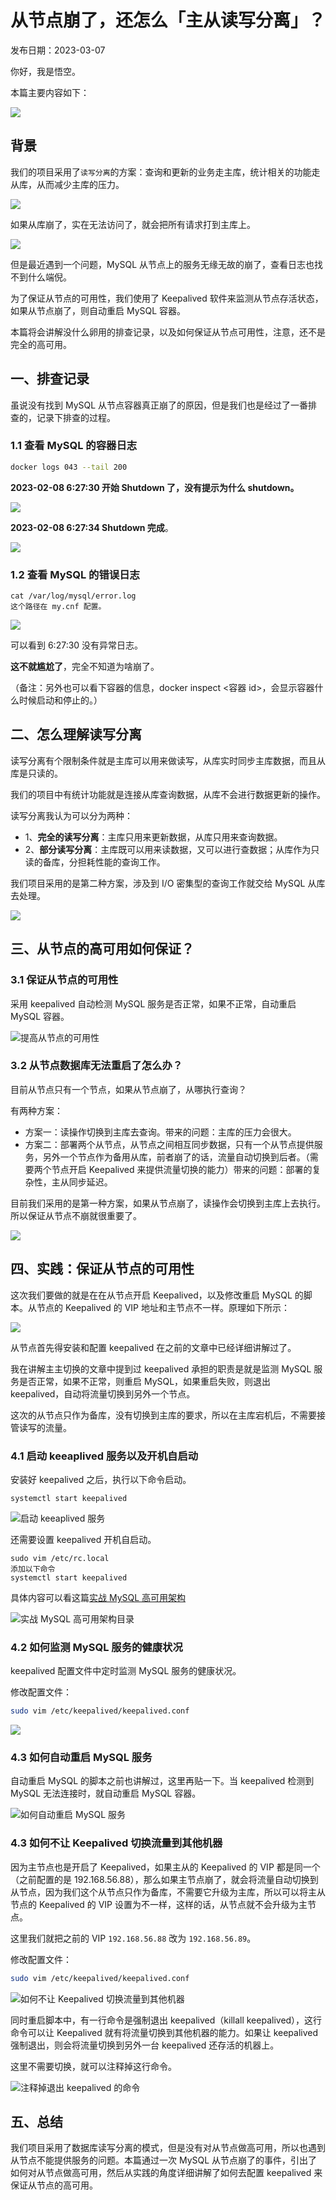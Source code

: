 

# 从节点崩了，还怎么「主从读写分离」？

发布日期：2023-03-07

你好，我是悟空。

本篇主要内容如下：

![](http://cdn.jayh.club/uPic/image-20230307141153126SKvrb5.png)

## 背景

我们的项目采用了`读写分离`的方案：查询和更新的业务走主库，统计相关的功能走从库，从而减少主库的压力。

![](http://cdn.jayh.club/uPic/image-20230307131826657gMvMI1.png)

如果从库崩了，实在无法访问了，就会把所有请求打到主库上。

![](http://cdn.jayh.club/uPic/image-20230307132048640hUVrNM.png)

但是最近遇到一个问题，MySQL 从节点上的服务无缘无故的崩了，查看日志也找不到什么端倪。

为了保证从节点的可用性，我们使用了 Keepalived 软件来监测从节点存活状态，如果从节点崩了，则自动重启 MySQL 容器。

本篇将会讲解没什么卵用的排查记录，以及如何保证从节点可用性，注意，还不是完全的高可用。

## 一、排查记录

虽说没有找到 MySQL 从节点容器真正崩了的原因，但是我们也是经过了一番排查的，记录下排查的过程。

### 1.1 查看 MySQL 的容器日志

``` sh
docker logs 043 --tail 200
```

**2023-02-08 6:27:30 开始 Shutdown 了，没有提示为什么 shutdown。**

![](http://cdn.jayh.club/uPic/image-20230306162421947IrWLNr.png)

**2023-02-08 6:27:34 Shutdown 完成**。

![](http://cdn.jayh.club/uPic/image-20230306162447717d56sJn.png)

### 1.2 查看 MySQL 的错误日志 

```  SH
cat /var/log/mysql/error.log
这个路径在 my.cnf 配置。
```

![](http://cdn.jayh.club/uPic/image-20230306170738073u5b9Fg.png)

可以看到 6:27:30 没有异常日志。

**这不就尴尬了**，完全不知道为啥崩了。

（备注：另外也可以看下容器的信息，docker inspect <容器 id>，会显示容器什么时候启动和停止的。）

## 二、怎么理解读写分离

读写分离有个限制条件就是主库可以用来做读写，从库实时同步主库数据，而且从库是只读的。

我们的项目中有统计功能就是连接从库查询数据，从库不会进行数据更新的操作。

读写分离我认为可以分为两种：

- 1、**完全的读写分离**：主库只用来更新数据，从库只用来查询数据。
- 2、**部分读写分离**：主库既可以用来读数据，又可以进行查数据；从库作为只读的备库，分担耗性能的查询工作。

我们项目采用的是第二种方案，涉及到 I/O 密集型的查询工作就交给 MySQL 从库去处理。

![](http://cdn.jayh.club/uPic/image-20230307131826657gMvMI1qDtm7M.png)

## 三、从节点的高可用如何保证？

### 3.1 保证从节点的可用性

采用 keepalived 自动检测 MySQL 服务是否正常，如果不正常，自动重启 MySQL 容器。

![提高从节点的可用性](http://cdn.jayh.club/uPic/image-20230307130848251AVVVUcK7p93eGxR1ds.png)

### 3.2 从节点数据库无法重启了怎么办？

目前从节点只有一个节点，如果从节点崩了，从哪执行查询？

有两种方案：

- 方案一：读操作切换到主库去查询。带来的问题：主库的压力会很大。
- 方案二：部署两个从节点，从节点之间相互同步数据，只有一个从节点提供服务，另外一个节点作为备用从库，前者崩了的话，流量自动切换到后者。（需要两个节点开启 Keepalived 来提供流量切换的能力）带来的问题：部署的复杂性，主从同步延迟。

目前我们采用的是第一种方案，如果从节点崩了，读操作会切换到主库上去执行。所以保证从节点不崩就很重要了。

![](http://cdn.jayh.club/uPic/image-20230307132048640hUVrNMvJAdBN.png)

## 四、实践：保证从节点的可用性

这次我们要做的就是在在从节点开启 Keepalived，以及修改重启 MySQL 的脚本。从节点的 Keepalived 的 VIP 地址和主节点不一样。原理如下所示：

![](http://cdn.jayh.club/uPic/image-20230307133816374dTMf0y.png)

从节点首先得安装和配置 keepalived 在之前的文章中已经详细讲解过了。

我在讲解主主切换的文章中提到过 keepalived 承担的职责是就是监测 MySQL 服务是否正常，如果不正常，则重启 MySQL，如果重启失败，则退出 keepalived，自动将流量切换到另外一个节点。

这次的从节点只作为备库，没有切换到主库的要求，所以在主库宕机后，不需要接管读写的流量。

### 4.1 启动 keeaplived 服务以及开机自启动

安装好 keepalived 之后，执行以下命令启动。

``` SH
systemctl start keepalived
```

![启动 keeaplived 服务](http://cdn.jayh.club/uPic/image-202303061848532881DJJHB.png)

还需要设置 keepalived 开机自启动。

``` SH
sudo vim /etc/rc.local
添加以下命令
systemctl start keepalived
```

具体内容可以看这篇[实战 MySQL 高可用架构](https://mp.weixin.qq.com/s?__biz=MzAwMjI0ODk0NA==&mid=2451963004&idx=1&sn=2667d0e6e9142939e3645de680a4533f&chksm=8d1c05e3ba6b8cf5a6a0ab2ecb66af10496838e25814cbefcd45907dd652a5ec6ef3917b6ada&token=94995646&lang=zh_CN&scene=21#wechat_redirect)

![实战 MySQL 高可用架构目录](http://cdn.jayh.club/uPic/640-20230307122740255WRLOqc.png)

### 4.2 如何监测 MySQL 服务的健康状况

keepalived 配置文件中定时监测 MySQL 服务的健康状况。

修改配置文件：

```sh
sudo vim /etc/keepalived/keepalived.conf
```

![](http://cdn.jayh.club/uPic/image-20230306184355816NW3EHg.png)

### 4.3 如何自动重启 MySQL 服务

自动重启 MySQL  的脚本之前也讲解过，这里再贴一下。当 keepalived 检测到 MySQL 无法连接时，就自动重启 MySQL 容器。

![如何自动重启 MySQL 服务](http://cdn.jayh.club/uPic/image-20230306184106520sbWR4Q.png)

### 4.3 如何不让 Keepalived 切换流量到其他机器

因为主节点也是开启了 Keepalived，如果主从的 Keepalived 的 VIP 都是同一个（之前配置的是 192.168.56.88），那么如果主节点崩了，就会将流量自动切换到从节点，因为我们这个从节点只作为备库，不需要它升级为主库，所以可以将主从节点的 Keepalived 的 VIP 设置为不一样，这样的话，从节点就不会升级为主节点。

这里我们就把之前的 VIP `192.168.56.88` 改为 `192.168.56.89`。

修改配置文件：

```sh
sudo vim /etc/keepalived/keepalived.conf
```

![如何不让 Keepalived 切换流量到其他机器](http://cdn.jayh.club/uPic/image-20230306183258120l5xF3T.png)

同时重启脚本中，有一行命令是强制退出 keepalived（killall keepalived），这行命令可以让 Keepalived 就有将流量切换到其他机器的能力。如果让 keepalived 强制退出，则会将流量切换到另外一台 keepalived 还存活的机器上。

这里不需要切换，就可以注释掉这行命令。

![注释掉退出 keepalived 的命令](http://cdn.jayh.club/uPic/image-20230306183421766ByPaLz.png)

## 五、总结

我们项目采用了数据库读写分离的模式，但是没有对从节点做高可用，所以也遇到从节点不能提供服务的问题。本篇通过一次 MySQL 从节点崩了的事件，引出了如何对从节点做高可用，然后从实践的角度详细讲解了如何去配置 keepalived 来保证从节点的高可用。
